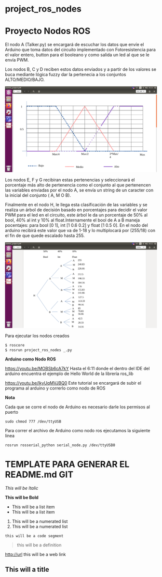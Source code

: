 # project_ros_nodes

Proyecto Nodos ROS
=============

El nodo A (Talker.py) se encargará de escuchar los datos que envíe el Arduino que toma datos del circuito implementado con Fotoresistencia para el valor entero, button para el booleano y como salida un led al que se le envía PWM.

Los nodos B, C y D reciben estos datos enviados y a partir de los valores se buca mediante lógica fuzzy dar la pertenecia a los conjuntos ALTO/MEDIO/BAJO.

![alt text](Pertenencia.png)

Los nodos E, F y G recibiran estas pertenencias y seleccionará el porcentaje más alto de pertenencia como el conjunto al que pertenencen las variables enviadas por el nodo A, se envía un string de un caracter con la inicial del conjunto ( A, M O B). 

Finalmente en el nodo H, le llega esta clasificación de las variables y se realiza un árbol de decisión basado en porcentajes para decidir el valor PWM para el led en el circuito, este árbol le da un porcentaje de 50% al bool, 40% al int y 10% al float.Internamente el bool de A a B maneja pocentajes: para bool [0 1], int [1 0.6 0.2] y float [1 0.5 0]. En el nodo del arduino recibirá este valor que va de 1-18 y lo multiplocará por (255/18) con el fin de que quede escalado hasta 255.

![alt text](DecisionTree.png)

Para ejecutar los nodos creados

``` 
$ roscore
$ rosrun project_ros_nodes _.py
```

**Arduino como Nodo ROS**

<https://youtu.be/MOBSb6cA7kY> Hasta el 6:11 donde el dentro del IDE del arduino encuentra el ejemplo de Hello World de la librería ros_lib

<https://youtu.be/lkyUqMVJBQ0> Este tutorial se encargará de subir el programa al arduino y correrlo como nodo de ROS

**Nota**

Cada que se corre el nodo de Arduino es necesario darle los permisos al puerto 

``` 
sudo chmod 777 /dev/ttyUSB
```
Para correr el archivo de Arduino como nodo ros ejecutamos la siguiente línea

``` 
rosrun rosserial_python serial_node.py /dev/ttyUSB0
```

TEMPLATE PARA GENERAR EL README.md GIT
==============

*This will be Italic*

**This will be Bold**

- This will be a list item
- This will be a list item

1. This will be a numerated list 
2. This will be a numerated list 

``` 
this will be a code segment
```

> this will be a definition

<http://url> this will be a web link

<!--this will a comment-->

This will a title
--------------
